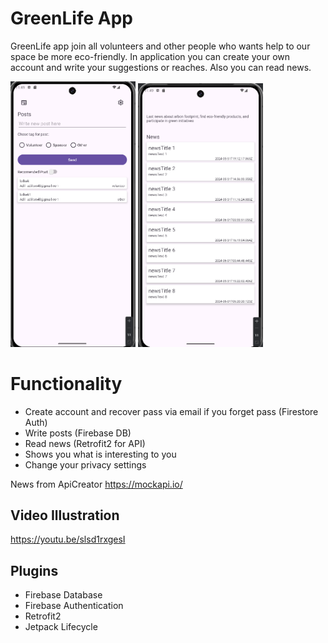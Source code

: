 # GreenLife App
GreenLife app join all volunteers and other people who wants help to our space be more eco-friendly. In application you can create your own account and write your suggestions or reaches. Also you can read news.

<img src="https://github.com/adilism48/GreenLifeApp/blob/main/img/posts.png" width="200">
<img src="https://github.com/adilism48/GreenLifeApp/blob/main/img/news.png" width="200">

# Functionality
- Create account and recover pass via email if you forget pass (Firestore Auth)
- Write posts (Firebase DB)
- Read news (Retrofit2 for API)
- Shows you what is interesting to you
- Change your privacy settings

News from ApiCreator https://mockapi.io/

## Video Illustration
https://youtu.be/slsd1rxgesI

## Plugins
- Firebase Database
- Firebase Authentication
- Retrofit2
- Jetpack Lifecycle
